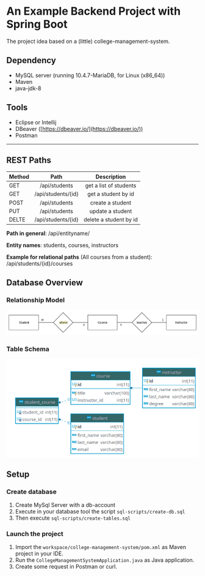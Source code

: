 # An Example Backend Project with Spring Boot

The project idea based on a (little) college-management-system.

## Dependency

- MySQL server (running 10.4.7-MariaDB, for Linux (x86_64))
- Maven
- java-jdk-8

## Tools

- Eclipse or Intellij
- DBeaver ([https://dbeaver.io/](https://dbeaver.io/))
- Postman

---

## REST Paths

| Method |        Path        |      Description       |
| ------ | :----------------: | :--------------------: |
| GET    |   /api/students    | get a list of students |
| GET    | /api/students/{id} |  get a student by id   |
| POST   |   /api/students    |    create a student    |
| PUT    |   /api/students    |    update a student    |
| DELTE  | /api/students/{id} | delete a student by id |

**Path in general**: /api/entityname/

**Entity names**: students, courses, instructors

**Example for relational paths** (All courses from a student): /api/students/{id}/courses

## Database Overview

### Relationship Model

![Database Relationship Model](db-schema-college-management-system.png)

### Table Schema

![Table Schema](table-schema.png)

## Setup

### Create database

1. Create MySql Server with a db-account
2. Execute in your database tool the script `sql-scripts/create-db.sql`
3. Then execute `sql-scripts/create-tables.sql`

### Launch the project

1. Import the `workspace/college-management-system/pom.xml` as Maven project in your IDE.
2. Run the `CollegeManagementSystemApplication.java` as Java application.
3. Create some request in Postman or curl.

